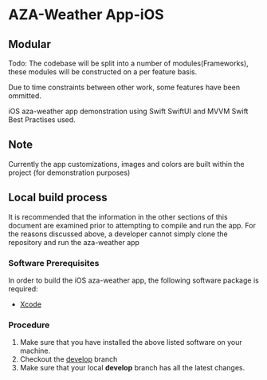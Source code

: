 # AZA-Weather App-iOS

## Modular

Todo: The codebase will be split into a number of modules(Frameworks), these modules will be constructed on a per feature basis.

Due to time constraints between other work, some features have been ommitted.

iOS aza-weather app demonstration using Swift SwiftUI and MVVM
Swift Best Practises used.

## Note

Currently the app customizations, images and colors are built within the project (for demonstration purposes)
## Local build process

It is recommended that the information in the other sections of this document are examined prior to attempting to compile and run the app. For the reasons discussed above, a developer cannot simply clone the repository and run the aza-weather app

### Software Prerequisites

In order to build the iOS aza-weather app, the following software package is required:
- [Xcode](https://apps.apple.com/us/app/xcode/id497799835?mt=12)

### Procedure

1. Make sure that you have installed the above listed software on your machine.
2. Checkout the [develop](https://github.com/muralcode/aza-weather) branch
3. Make sure that your local **develop** branch has all the latest changes.
